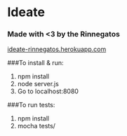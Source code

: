 # Ideate
### Made with <3 by the Rinnegatos

[ideate-rinnegatos.herokuapp.com](https://ideate-rinnegatos.herokuapp.com)

###To install & run:
1. npm install
2. node server.js 
3. Go to localhost:8080

###To run tests:
1. npm install
2. mocha tests/
